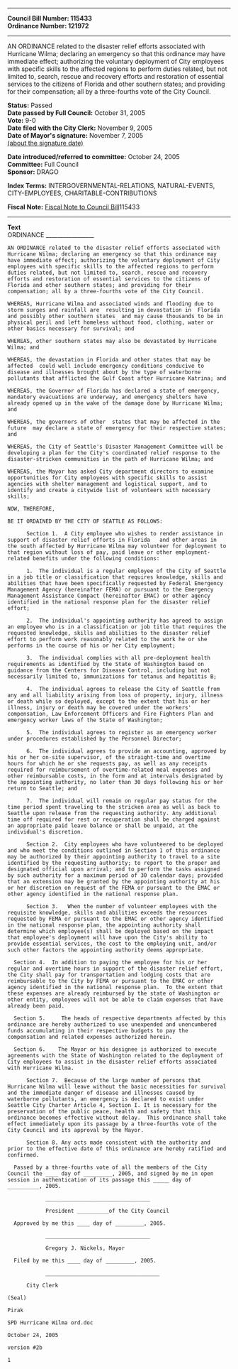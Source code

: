 * * * * *  
  
**Council Bill Number: [](#h0)[](#h2)115433**   
**Ordinance Number: 121972**  
  
* * * * *  
  
AN ORDINANCE related to the disaster relief efforts associated with Hurricane Wilma; declaring an emergency so that this ordinance may have immediate effect; authorizing the voluntary deployment of City employees with specific skills to the affected regions to perform duties related, but not limited to, search, rescue and recovery efforts and restoration of essential services to the citizens of Florida and other southern states; and providing for their compensation; all by a three-fourths vote of the City Council.  
  
**Status:** Passed   
**Date passed by Full Council:** October 31, 2005   
**Vote:** 9-0   
**Date filed with the City Clerk:** November 9, 2005   
**Date of Mayor's signature:** November 7, 2005   
[(about the signature date)](/~public/approvaldate.htm)   
  
  
**Date introduced/referred to committee:** October 24, 2005   
**Committee:** Full Council   
**Sponsor:** DRAGO   
  
**Index Terms:** INTERGOVERNMENTAL-RELATIONS, NATURAL-EVENTS, CITY-EMPLOYEES, CHARITABLE-CONTRIBUTIONS  
  
**Fiscal Note:** [Fiscal Note to Council Bill](http://clerk.seattle.gov/~public/fnote/115433.htm)[](#h1)[](#h3)115433  
  
* * * * *  
  
**Text**  
    ORDINANCE _________________  
  
    AN ORDINANCE related to the disaster relief efforts associated with  
    Hurricane Wilma; declaring an emergency so that this ordinance may  
    have immediate effect; authorizing the voluntary deployment of City  
    employees with specific skills to the affected regions to perform  
    duties related, but not limited to, search, rescue and recovery  
    efforts and restoration of essential services to the citizens of  
    Florida and other southern states; and providing for their  
    compensation; all by a three-fourths vote of the City Council.  
  
    WHEREAS, Hurricane Wilma and associated winds and flooding due to  
    storm surges and rainfall are  resulting in devastation in  Florida  
    and possibly other southern states  and may cause thousands to be in  
    physical peril and left homeless without food, clothing, water or  
    other basics necessary for survival; and  
  
    WHEREAS, other southern states may also be devastated by Hurricane  
    Wilma; and  
  
    WHEREAS, the devastation in Florida and other states that may be  
    affected  could well include emergency conditions conducive to  
    disease and illnesses brought about by the type of waterborne  
    pollutants that afflicted the Gulf Coast after Hurricane Katrina; and  
  
    WHEREAS, the Governor of Florida has declared a state of emergency,  
    mandatory evacuations are underway, and emergency shelters have  
    already opened up in the wake of the damage done by Hurricane Wilma;  
    and  
  
    WHEREAS, the governors of other  states that may be affected in the  
    future  may declare a state of emergency for their respective states;  
    and  
  
    WHEREAS, the City of Seattle's Disaster Management Committee will be  
    developing a plan for the City's coordinated relief response to the  
    disaster-stricken communities in the path of Hurricane Wilma; and  
  
    WHEREAS, the Mayor has asked City department directors to examine  
    opportunities for City employees with specific skills to assist  
    agencies with shelter management and logistical support, and to  
    identify and create a citywide list of volunteers with necessary  
    skills;  
  
    NOW, THEREFORE,  
  
    BE IT ORDAINED BY THE CITY OF SEATTLE AS FOLLOWS:  
  
          Section 1.  A City employee who wishes to render assistance in  
    support of disaster relief efforts in Florida   and other areas in  
    the south affected by Hurricane Wilma may volunteer for deployment to  
    that region without loss of pay, paid leave or other employment-  
    related benefits under the following conditions:  
  
          1.  The individual is a regular employee of the City of Seattle  
    in a job title or classification that requires knowledge, skills and  
    abilities that have been specifically requested by Federal Emergency  
    Management Agency (hereinafter FEMA) or pursuant to the Emergency  
    Management Assistance Compact (hereinafter EMAC) or other agency  
    identified in the national response plan for the disaster relief  
    effort;  
  
          2.  The individual's appointing authority has agreed to assign  
    an employee who is in a classification or job title that requires the  
    requested knowledge, skills and abilities to the disaster relief  
    effort to perform work reasonably related to the work he or she  
    performs in the course of his or her City employment;  
  
          3.  The individual complies with all pre-deployment health  
    requirements as identified by the State of Washington based on  
    guidance from the Centers for Disease Control, including but not  
    necessarily limited to, immunizations for tetanus and hepatitis B;  
  
          4.  The individual agrees to release the City of Seattle from  
    any and all liability arising from loss of property, injury, illness  
    or death while so deployed, except to the extent that his or her  
    illness, injury or death may be covered under the workers'  
    compensation, Law Enforcement Officers and Fire Fighters Plan and  
    emergency worker laws of the State of Washington;  
  
          5.  The individual agrees to register as an emergency worker  
    under procedures established by the Personnel Director;  
  
          6.  The individual agrees to provide an accounting, approved by  
    his or her on-site supervisor, of the straight-time and overtime  
    hours for which he or she requests pay, as well as any receipts  
    required for reimbursement of overtime-related meal expenses and  
    other reimbursable costs, in the form and at intervals designated by  
    the appointing authority, no later than 30 days following his or her  
    return to Seattle; and  
  
          7.  The individual will remain on regular pay status for the  
    time period spent traveling to the stricken area as well as back to  
    Seattle upon release from the requesting authority. Any additional  
    time off required for rest or recuperation shall be charged against  
    an appropriate paid leave balance or shall be unpaid, at the  
    individual's discretion.  
  
          Section 2.  City employees who have volunteered to be deployed  
    and who meet the conditions outlined in Section 1 of this ordinance  
    may be authorized by their appointing authority to travel to a site  
    identified by the requesting authority; to report to the proper and  
    designated official upon arrival; and to perform the tasks assigned  
    by such authority for a maximum period of 30 calendar days; provided  
    that an extension may be granted by the appointing authority at his  
    or her discretion on request of the FEMA or pursuant to the EMAC or  
    other agency identified in the national response plan.  
  
          Section 3.   When the number of volunteer employees with the  
    requisite knowledge, skills and abilities exceeds the resources  
    requested by FEMA or pursuant to the EMAC or other agency identified  
    in the national response plan, the appointing authority shall  
    determine which employee(s) shall be deployed based on the impact  
    that employee's deployment will have upon the City's ability to  
    provide essential services, the cost to the employing unit, and/or  
    such other factors the appointing authority deems appropriate.  
  
      Section 4.  In addition to paying the employee for his or her  
    regular and overtime hours in support of the disaster relief effort,  
    the City shall pay for transportation and lodging costs that are  
    reimbursable to the City by FEMA or pursuant to the EMAC or other  
    agency identified in the national response plan.  To the extent that  
    these expenses are already reimbursed by the state of Washington or  
    other entity, employees will not be able to claim expenses that have  
    already been paid.  
  
      Section 5.     The heads of respective departments affected by this  
    ordinance are hereby authorized to use unexpended and unencumbered  
    funds accumulating in their respective budgets to pay the  
    compensation and related expenses authorized herein.  
  
      Section 6.    The Mayor or his designee is authorized to execute  
    agreements with the State of Washington related to the deployment of  
    City employees to assist in the disaster relief efforts associated  
    with Hurricane Wilma.  
  
          Section 7.  Because of the large number of persons that  
    Hurricane Wilma will leave without the basic necessities for survival  
    and the immediate danger of disease and illnesses caused by  
    waterborne pollutants, an emergency is declared to exist under  
    Seattle City Charter Article 4, Section I. It is necessary for the  
    preservation of the public peace, health and safety that this  
    ordinance becomes effective without delay.  This ordinance shall take  
    effect immediately upon its passage by a three-fourths vote of the  
    City Council and its approval by the Mayor.  
  
          Section 8. Any acts made consistent with the authority and  
    prior to the effective date of this ordinance are hereby ratified and  
    confirmed.  
  
      Passed by a three-fourths vote of all the members of the City  
    Council the ____ day of _________, 2005, and signed by me in open  
    session in authentication of its passage this _____ day of  
    __________, 2005.  
  
                _________________________________  
  
                President __________of the City Council  
  
      Approved by me this ____ day of _________, 2005.  
  
                _________________________________  
  
                Gregory J. Nickels, Mayor  
  
      Filed by me this ____ day of _________, 2005.  
  
                ____________________________________  
  
          City Clerk  
  
    (Seal)  
  
    Pirak  
  
    SPD Hurricane Wilma ord.doc  
  
    October 24, 2005  
  
    version #2b  
  
    1  
